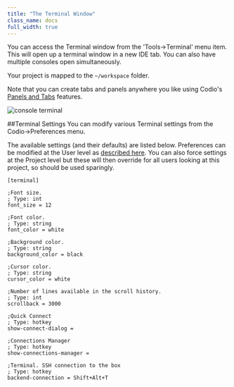 ```yaml
---
title: "The Terminal Window"
class_name: docs
full_width: true
---
```


You can access the Terminal window from the 'Tools->Terminal' menu item. This will open up a terminal window in a new IDE tab. You can also have multiple consoles open simultaneously.

Your project is mapped to the `~/workspace` folder.

Note that you can create tabs and panels anywhere you like using Codio's [Panels and Tabs](/docs/ide/panels/) features.

![console terminal](/img/docs/terminal.png)

##Terminal Settings
You can modify various Terminal settings from the Codio->Preferences menu.

The available settings (and their defaults) are listed below. Preferences can be modified at the User level as [described here](/docs/ide/customization/codio-prefs). You can also force settings at the Project level but these will then override for all users looking at this project, so should be used sparingly.

	[terminal]

	;Font size.
	; Type: int 
	font_size = 12

	;Font color.
	; Type: string 
	font_color = white

	;Background color.
	; Type: string 
	background_color = black

	;Cursor color.
	; Type: string 
	cursor_color = white

	;Number of lines available in the scroll history.
	; Type: int 
	scrollback = 3000

	;Quick Connect
	; Type: hotkey 
	show-connect-dialog = 

	;Connections Manager
	; Type: hotkey 
	show-connections-manager = 

	;Terminal. SSH connection to the box
	; Type: hotkey 
	backend-connection = Shift+Alt+T

